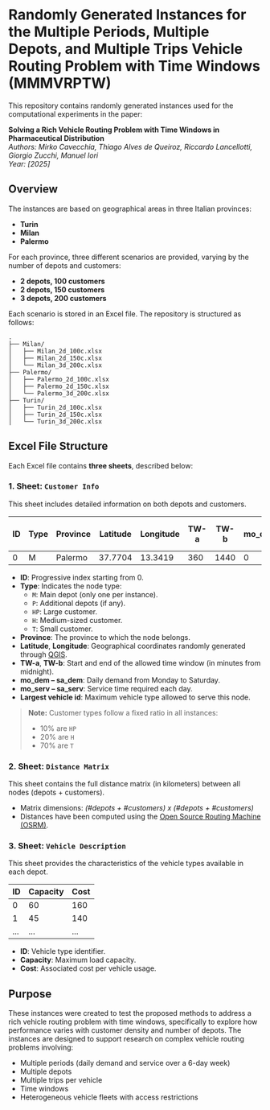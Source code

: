 # Randomly Generated Instances for the Multiple Periods, Multiple Depots, and Multiple Trips Vehicle Routing Problem with Time Windows (MMMVRPTW)

This repository contains randomly generated instances used for the computational experiments in the paper:

**Solving a Rich Vehicle Routing Problem with Time Windows in Pharmaceutical Distribution**  
*Authors: Mirko Cavecchia, Thiago Alves de Queiroz, Riccardo Lancellotti, Giorgio Zucchi, Manuel Iori*  
*Year: [2025]*

## Overview

The instances are based on geographical areas in three Italian provinces:

- **Turin**
- **Milan**
- **Palermo**

For each province, three different scenarios are provided, varying by the number of depots and customers:

- **2 depots, 100 customers**
- **2 depots, 150 customers**
- **3 depots, 200 customers**

Each scenario is stored in an Excel file. The repository is structured as follows:

```
.
├── Milan/
│   ├── Milan_2d_100c.xlsx
│   ├── Milan_2d_150c.xlsx
│   └── Milan_3d_200c.xlsx
├── Palermo/
│   ├── Palermo_2d_100c.xlsx
│   ├── Palermo_2d_150c.xlsx
│   └── Palermo_3d_200c.xlsx
├── Turin/
│   ├── Turin_2d_100c.xlsx
│   ├── Turin_2d_150c.xlsx
│   └── Turin_3d_200c.xlsx
```

## Excel File Structure

Each Excel file contains **three sheets**, described below:

### 1. Sheet: `Customer Info`

This sheet includes detailed information on both depots and customers.

| ID | Type | Province | Latitude | Longitude | TW-a | TW-b | mo_dem | ... | sa_dem | mo_serv | ... | sa_serv | largest vehicle id |
|----|------|----------|----------|-----------|------|------|--------|-----|--------|----------|-----|----------|---------------------|
| 0  | M    | Palermo  | 37.7704  | 13.3419   | 360  | 1440 | 0      | ... | 0      | 0        | ... | 0        | 0                   |

- **ID**: Progressive index starting from 0.
- **Type**: Indicates the node type:
  - `M`: Main depot (only one per instance).
  - `P`: Additional depots (if any).
  - `HP`: Large customer.
  - `H`: Medium-sized customer.
  - `T`: Small customer.
- **Province**: The province to which the node belongs.
- **Latitude**, **Longitude**: Geographical coordinates randomly generated through [QGIS](https://qgis.org/).
- **TW-a**, **TW-b**: Start and end of the allowed time window (in minutes from midnight).
- **mo_dem – sa_dem**: Daily demand from Monday to Saturday.
- **mo_serv – sa_serv**: Service time required each day.
- **Largest vehicle id**: Maximum vehicle type allowed to serve this node.

> **Note:** Customer types follow a fixed ratio in all instances:
> - 10% are `HP`
> - 20% are `H`
> - 70% are `T`

### 2. Sheet: `Distance Matrix`

This sheet contains the full distance matrix (in kilometers) between all nodes (depots + customers).

- Matrix dimensions: *(#depots + #customers) x (#depots + #customers)*  
- Distances have been computed using the [Open Source Routing Machine (OSRM)](https://project-osrm.org/).

### 3. Sheet: `Vehicle Description`

This sheet provides the characteristics of the vehicle types available in each depot.

| ID | Capacity | Cost |
|----|----------|------|
| 0  | 60       | 160  |
| 1  | 45       | 140  |
|... | ...      | ...  |

- **ID**: Vehicle type identifier.
- **Capacity**: Maximum load capacity.
- **Cost**: Associated cost per vehicle usage.

## Purpose

These instances were created to test the proposed methods to address a rich vehicle routing problem with time windows, specifically to explore how performance varies with customer density and number of depots. The instances are designed to support research on complex vehicle routing problems involving:

- Multiple periods (daily demand and service over a 6-day week)
- Multiple depots
- Multiple trips per vehicle
- Time windows
- Heterogeneous vehicle fleets with access restrictions